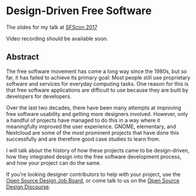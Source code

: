 # Design-Driven Free Software

The slides for my talk at [SFScon 2017](https://www.sfscon.it/talks/design-driven-free-software)

Video recording should be available soon.

## Abstract

The free software movement has come a long way since the 1980s, but so far, it has failed to achieve its primary goal: Most people still use proprietary software and services for everyday computing tasks. One reason for this is that free software applications are difficult to use because they are built by developers for developers.

Over the last two decades, there have been many attempts at improving free software usability and getting more designers involved. However, only a handful of projects have managed to do this in a way where it meaningfully improved the user experience. GNOME, elementary, and Nextcloud are some of the most prominent projects that have done this successfully and are therefore good case studies to learn from.

I will talk about the history of how these projects came to be design-driven, how they integrated design into the free software development process, and how your project can do the same.

If you're looking designer contributors to help with your project, use the [Open Source Design Job Board](http://opensourcedesign.net/jobs), or come talk to us on the [Open Source Design Discourse](http://discourse.opensourcedesign.net).

